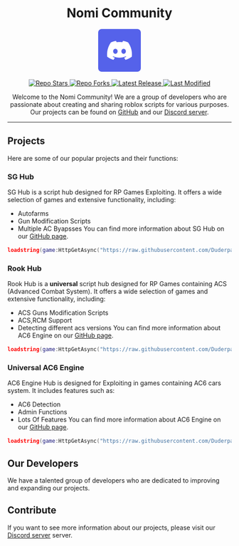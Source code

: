   <div align="center">
  <h1>Nomi Community</h1>      
      <p>
   <!-- Discord -->
        <a href="https://discord.gg/SjppDCSJyr">
            <img src="icons/discord-icon.svg" alt="Discord Server Invite" />
        </a>
            </p>
    <!-- PROJECT INFO START -->
        <!-- Repo stars -->
        <a href="https://github.com/Duderpast/nomi/stargazers">
            <img src="https://img.shields.io/github/stars/Duderpast/nomi?label=Stars&logo=GitHub" alt="Repo Stars" />
        </a>
        <!-- Repo forks -->
        <a href="https://github.com/Duderpast/nomi/fork">
            <img src="https://img.shields.io/github/forks/Duderpast/nomi?label=Fork&logo=GitHub" alt="Repo Forks" />
        </a>
        <!-- Latest release -->
        <a href="https://github.com/Duderpast/nomi/releases/latest">
            <img src="https://img.shields.io/github/v/release/Duderpast/nomi?label=Latest%20Release" alt="Latest Release" />
        </a>
        <!-- Last modified (latest commit) -->
        <a href="https://github.com/Duderpast/nomi/commits">
            <img src="https://img.shields.io/github/last-commit/Duderpast/nomi?label=Last%20Modifed" alt="Last Modified" />
        </a>
    </p>

Welcome to the Nomi Community! We are a group of developers who are passionate about creating and sharing roblox scripts for various purposes. Our projects can be found on [GitHub](https://github.com) and our [Discord server](https://discord.com).
</div>

___


## Projects

Here are some of our popular projects and their functions:

### SG Hub
SG Hub is a script hub designed for RP Games Exploiting. It offers a wide selection of games and extensive functionality, including:
- Autofarms
- Gun Modification Scripts
- Multiple AC Byapsses
You can find more information about SG Hub on our [GitHub page](https://github.com/Duderpast/nomi/tree/main/sg-hub).
```lua
loadstring(game:HttpGetAsync("https://raw.githubusercontent.com/Duderpast/nomi/main/sg-hub/sg-hub-loader.lua"))()
```

### Rook Hub
Rook Hub is a **universal** script hub designed for RP Games containing ACS (Advanced Combat System). It offers a wide selection of games and extensive functionality, including:
- ACS Guns Modification Scripts
- ACS,RCM Support
- Detecting different acs versions
You can find more information about AC6 Engine on our [GitHub page](https://github.com/nomi-community/rook-hub).
```lua
loadstring(game:HttpGetAsync("https://raw.githubusercontent.com/Duderpast/nomi/main/rook-hub/rook-hub-loader.lua"))()
```

### Universal AC6 Engine
AC6 Engine Hub is designed for Exploiting in games containing AC6 cars system. It includes features such as:
- AC6 Detection
- Admin Functions
- Lots Of Features
You can find more information about AC6 Engine on our [GitHub page](https://github.com/nomi-community/ac6-engine).
```lua
loadstring(game:HttpGetAsync("https://raw.githubusercontent.com/Duderpast/ActiveProjects/main/Rp_Games/Loader.lua"))()
```


## Our Developers
We have a talented group of developers who are dedicated to improving and expanding our projects.

## Contribute
If you want to see more information about our projects, please visit our [Discord server](https://discord.com) server.

